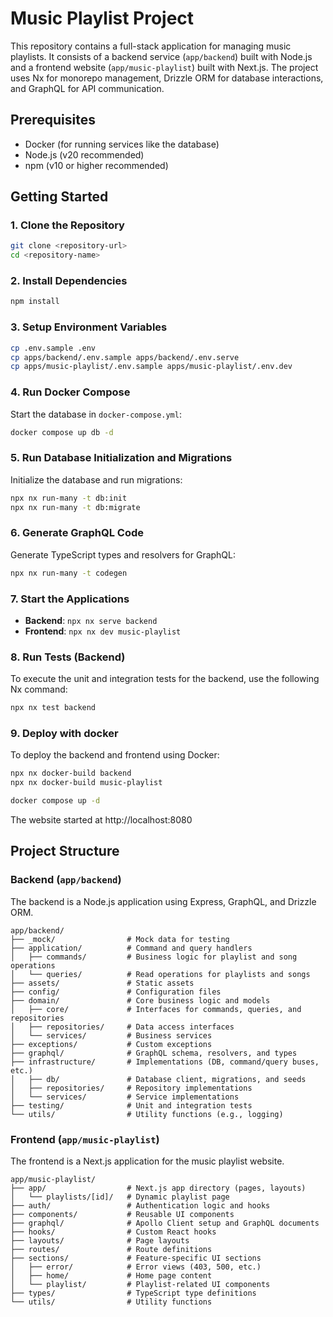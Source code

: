 # Music Playlist Project

This repository contains a full-stack application for managing music playlists. It consists of a backend service (`app/backend`) built with Node.js and a frontend website (`app/music-playlist`) built with Next.js. The project uses Nx for monorepo management, Drizzle ORM for database interactions, and GraphQL for API communication.

## Prerequisites

- Docker (for running services like the database)
- Node.js (v20 recommended)
- npm (v10 or higher recommended)

## Getting Started

### 1. Clone the Repository

```bash
git clone <repository-url>
cd <repository-name>
```

### 2. Install Dependencies

```bash
npm install
```

### 3. Setup Environment Variables

```bash
cp .env.sample .env
cp apps/backend/.env.sample apps/backend/.env.serve
cp apps/music-playlist/.env.sample apps/music-playlist/.env.dev
```

### 4. Run Docker Compose

Start the database in `docker-compose.yml`:

```bash
docker compose up db -d
```

### 5. Run Database Initialization and Migrations

Initialize the database and run migrations:

```bash
npx nx run-many -t db:init
npx nx run-many -t db:migrate
```

### 6. Generate GraphQL Code

Generate TypeScript types and resolvers for GraphQL:

```bash
npx nx run-many -t codegen
```

### 7. Start the Applications

- **Backend**: `npx nx serve backend`
- **Frontend**: `npx nx dev music-playlist`

### 8. Run Tests (Backend)

To execute the unit and integration tests for the backend, use the following Nx command:

```bash
npx nx test backend
```

### 9. Deploy with docker

To deploy the backend and frontend using Docker:

```bash
npx nx docker-build backend
npx nx docker-build music-playlist

docker compose up -d
```

The website started at http://localhost:8080

## Project Structure

### Backend (`app/backend`)

The backend is a Node.js application using Express, GraphQL, and Drizzle ORM.

```
app/backend/
├── _mock/                # Mock data for testing
├── application/          # Command and query handlers
│   ├── commands/         # Business logic for playlist and song operations
│   └── queries/          # Read operations for playlists and songs
├── assets/               # Static assets
├── config/               # Configuration files
├── domain/               # Core business logic and models
│   ├── core/             # Interfaces for commands, queries, and repositories
│   ├── repositories/     # Data access interfaces
│   └── services/         # Business services
├── exceptions/           # Custom exceptions
├── graphql/              # GraphQL schema, resolvers, and types
├── infrastructure/       # Implementations (DB, command/query buses, etc.)
│   ├── db/               # Database client, migrations, and seeds
│   ├── repositories/     # Repository implementations
│   └── services/         # Service implementations
├── testing/              # Unit and integration tests
└── utils/                # Utility functions (e.g., logging)
```

### Frontend (`app/music-playlist`)

The frontend is a Next.js application for the music playlist website.

```
app/music-playlist/
├── app/                  # Next.js app directory (pages, layouts)
│   └── playlists/[id]/   # Dynamic playlist page
├── auth/                 # Authentication logic and hooks
├── components/           # Reusable UI components
├── graphql/              # Apollo Client setup and GraphQL documents
├── hooks/                # Custom React hooks
├── layouts/              # Page layouts
├── routes/               # Route definitions
├── sections/             # Feature-specific UI sections
│   ├── error/            # Error views (403, 500, etc.)
│   ├── home/             # Home page content
│   └── playlist/         # Playlist-related UI components
├── types/                # TypeScript type definitions
└── utils/                # Utility functions
```
